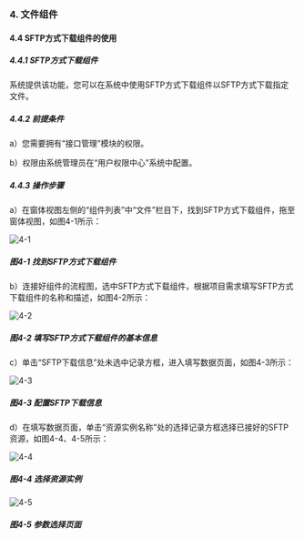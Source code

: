 ### 4. 文件组件

#### 4.4 SFTP方式下载组件的使用

##### 4.4.1 SFTP方式下载组件

系统提供该功能，您可以在系统中使用SFTP方式下载组件以SFTP方式下载指定文件。

##### 4.4.2 前提条件

a）您需要拥有“接口管理”模块的权限。

b）权限由系统管理员在“用户权限中心”系统中配置。

##### 4.4.3 操作步骤

a）在窗体视图左侧的“组件列表”中“文件”栏目下，找到SFTP方式下载组件，拖至窗体视图，如图4-1所示：

![4-1](https://www.feisuanyz.com/fsimage/zc-image/cz_22_4_4_1.png)

##### 图4-1 找到SFTP方式下载组件

b）连接好组件的流程图，选中SFTP方式下载组件，根据项目需求填写SFTP方式下载组件的名称和描述，如图4-2所示：

![4-2](https://www.feisuanyz.com/fsimage/zc-image/cz_22_4_4_2.png)

##### 图4-2 填写SFTP方式下载组件的基本信息

c）单击“SFTP下载信息”处未选中记录方框，进入填写数据页面，如图4-3所示：

![4-3](https://www.feisuanyz.com/fsimage/zc-image/cz_22_4_4_3.png)

##### 图4-3 配置SFTP下载信息

d）在填写数据页面，单击“资源实例名称”处的选择记录方框选择已接好的SFTP资源，如图4-4、4-5所示：

![4-4](https://www.feisuanyz.com/fsimage/zc-image/cz_22_4_4_4.png)

##### 图4-4 选择资源实例

![4-5](https://www.feisuanyz.com/fsimage/zc-image/cz_22_4_4_5.png)

##### 图4-5 参数选择页面

